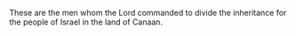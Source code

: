 These are the men whom the Lord commanded to divide the inheritance for the people of Israel in the land of Canaan.
